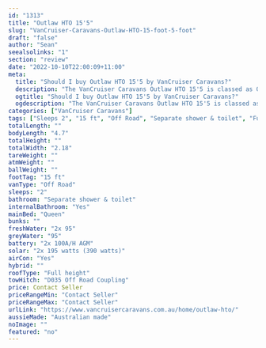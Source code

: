 ```yaml
---
id: "1313"
title: "Outlaw HTO 15'5"
slug: "VanCruiser-Caravans-Outlaw-HTO-15-foot-5-foot"
draft: "false"
author: "Sean"
seealsolinks: "1"
section: "review"
date: "2022-10-10T22:00:09+11:00"
meta:
  title: "Should I buy Outlaw HTO 15'5 by VanCruiser Caravans?"
  description: "The VanCruiser Caravans Outlaw HTO 15'5 is classed as Off Road, and sleeps 2 people. It is Australian made and comes in at 15 ft. It generally has Separate shower & toilet."
  ogtitle: "Should I buy Outlaw HTO 15'5 by VanCruiser Caravans?"
  ogdescription: "The VanCruiser Caravans Outlaw HTO 15'5 is classed as Off Road, and sleeps 2 people. It is Australian made and comes in at 15 ft. It generally has Separate shower & toilet."
categories: ["VanCruiser Caravans"]
tags: ["Sleeps 2", "15 ft", "Off Road", "Separate shower & toilet", "Full height", "Price Unknown", "Australian made"]
totalLength: ""
bodyLength: "4.7"
totalHeight: ""
totalWidth: "2.18"
tareWeight: ""
atmWeight: ""
ballWeight: ""
footTag: "15 ft"
vanType: "Off Road"
sleeps: "2"
bathroom: "Separate shower & toilet"
internalBathroom: "Yes"
mainBed: "Queen"
bunks: ""
freshWater: "2x 95"
greyWater: "95"
battery: "2x 100A/H AGM"
solar: "2x 195 watts (390 watts)"
airCon: "Yes"
hybrid: ""
roofType: "Full height"
towHitch: "D035 Off Road Coupling"
price: Contact Seller
priceRangeMin: "Contact Seller"
priceRangeMax: "Contact Seller"
urlLink: "https://www.vancruisercaravans.com.au/home/outlaw-hto/"
aussieMade: "Australian made"
noImage: ""
featured: "no"
---
```

